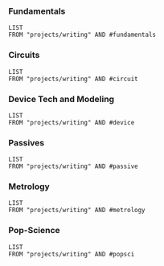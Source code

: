 ### Fundamentals
```dataview
LIST
FROM "projects/writing" AND #fundamentals
```
### Circuits
```dataview
LIST
FROM "projects/writing" AND #circuit 
```
### Device Tech and Modeling
```dataview
LIST
FROM "projects/writing" AND #device
```
### Passives
```dataview
LIST
FROM "projects/writing" AND #passive
```
### Metrology
```dataview
LIST
FROM "projects/writing" AND #metrology
```
### Pop-Science
```dataview
LIST
FROM "projects/writing" AND #popsci
```
